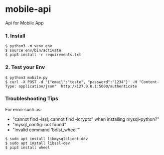 # mobile-api
Api for Mobile App

### 1. Install
```
$ python3 -m venv env
$ source env/bin/activate
$ pip3 install -r requirements.txt
```

### 2. Test your Env
```
$ python3 mobile.py
$ curl -X POST -d '{"email":"teste", "password":"1234"}' -H "Content-Type: application/json"  http://127.0.0.1:5000/authenticate
```

### Troubleshooting Tips

For error such as:
 - "cannot find -lssl; cannot find -lcrypto” when installing mysql-python?"
 - "mysql_config: not found"
 - "invalid command 'bdist_wheel'"
```
$ sudo apt install libmysqlclient-dev
$ sudo apt install libssl-dev
$ pip3 install wheel
```
